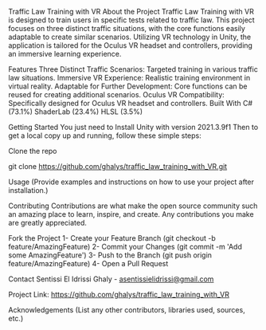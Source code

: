 Traffic Law Training with VR
About the Project
Traffic Law Training with VR is designed to train users in specific tests related to traffic law. This project focuses on three distinct traffic situations, with the core functions easily adaptable to create similar scenarios. Utilizing VR technology in Unity, the application is tailored for the Oculus VR headset and controllers, providing an immersive learning experience.

Features
Three Distinct Traffic Scenarios: Targeted training in various traffic law situations.
Immersive VR Experience: Realistic training environment in virtual reality.
Adaptable for Further Development: Core functions can be reused for creating additional scenarios.
Oculus VR Compatibility: Specifically designed for Oculus VR headset and controllers.
Built With
C# (73.1%)
ShaderLab (23.4%)
HLSL (3.5%)

Getting Started
You just need to Install Unity with version 2021.3.9f1
Then to get a local copy up and running, follow these simple steps:

Clone the repo

git clone https://github.com/ghalys/traffic_law_training_with_VR.git

Usage
(Provide examples and instructions on how to use your project after installation.)

Contributing
Contributions are what make the open source community such an amazing place to learn, inspire, and create. Any contributions you make are greatly appreciated.

Fork the Project
1- Create your Feature Branch (git checkout -b feature/AmazingFeature)
2- Commit your Changes (git commit -m 'Add some AmazingFeature')
3- Push to the Branch (git push origin feature/AmazingFeature)
4- Open a Pull Request

Contact
Sentissi El Idrissi Ghaly - asentissielidrissi@gmail.com

Project Link: https://github.com/ghalys/traffic_law_training_with_VR

Acknowledgements
(List any other contributors, libraries used, sources, etc.)

